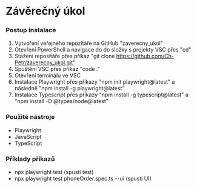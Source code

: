 # **Závěrečný úkol**

### Postup instalace
1. Vytvoření veřejného repozitáře na GitHub "zaverecny_ukol"
2. Otevření PowerShell a navigace do do složky s projekty VSC přes "cd"
3. Stažení repositáře přes příkaz "git clone https://github.com/Ch-Petr/zaverecny_ukol.git"
4. Spuštění VSC přes příkaz "code ."
5. Otevření terminálu ve VSC
6. Instalace Playwright přes příkazy "npm init playwright@latest" a následně "npm install -g playwright@latest"
7. Instalace Typescript přes příkazy "npm install -g typescript@latest" a "npm install -D @types/node@latest"


### Použité nástroje
- Playwright
- JavaScript
- TypeScript

### Příklady příkazů
- npx playwright test (spustí test)
- npx playwright test phoneOrder.spec.ts --ui (spustí UI)